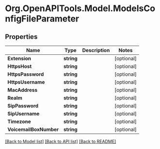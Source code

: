 # Org.OpenAPITools.Model.ModelsConfigFileParameter

## Properties

Name | Type | Description | Notes
------------ | ------------- | ------------- | -------------
**Extension** | **string** |  | [optional] 
**HttpsHost** | **string** |  | [optional] 
**HttpsPassword** | **string** |  | [optional] 
**HttpsUsername** | **string** |  | [optional] 
**MacAddress** | **string** |  | [optional] 
**Realm** | **string** |  | [optional] 
**SipPassword** | **string** |  | [optional] 
**SipUsername** | **string** |  | [optional] 
**Timezone** | **string** |  | [optional] 
**VoicemailBoxNumber** | **string** |  | [optional] 

[[Back to Model list]](../README.md#documentation-for-models) [[Back to API list]](../README.md#documentation-for-api-endpoints) [[Back to README]](../README.md)

